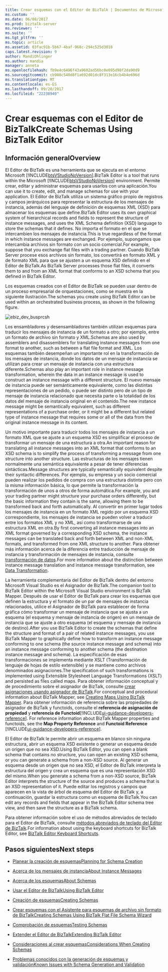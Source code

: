 ```yaml
---
title: Crear esquemas con el Editor de BizTalk | Documentos de Microsoft
ms.custom: ''
ms.date: 06/08/2017
ms.prod: biztalk-server
ms.reviewer: ''
ms.suite: ''
ms.tgt_pltfrm: ''
ms.topic: article
ms.assetid: 03fac91b-5b67-4baf-968c-294c525d3018
caps.latest.revision: 9
author: MandiOhlinger
ms.author: mandia
manager: anneta
ms.openlocfilehash: fb9e4c6496f43a9602ad56bc0e095d98f2da90d9
ms.sourcegitcommit: cb908c540d8f1a692d01dc8f313e16cb4b4e696d
ms.translationtype: MT
ms.contentlocale: es-ES
ms.lasthandoff: 09/20/2017
ms.locfileid: "22238940"
---
```

# <a name="create-schemas-using-biztalk-editor"></a><span data-ttu-id="9e26c-102">Crear esquemas con el Editor de BizTalk</span><span class="sxs-lookup"><span data-stu-id="9e26c-102">Create Schemas Using BizTalk Editor</span></span>

## <a name="overview"></a><span data-ttu-id="9e26c-103">Información general</span><span class="sxs-lookup"><span data-stu-id="9e26c-103">Overview</span></span>
<span data-ttu-id="9e26c-104">El Editor de BizTalk es una herramienta que se ejecuta en el entorno Microsoft [!INCLUDE[btsVStudioNoVersion](../includes/btsvstudionoversion-md.md)].</span><span class="sxs-lookup"><span data-stu-id="9e26c-104">BizTalk Editor is a tool that runs within the Microsoft [!INCLUDE[btsVStudioNoVersion](../includes/btsvstudionoversion-md.md)] environment.</span></span> <span data-ttu-id="9e26c-105">Permite crear, editar y administrar esquemas para usarlos con una aplicación.</span><span class="sxs-lookup"><span data-stu-id="9e26c-105">You can use it to create, edit, and manage schemas for use with your application.</span></span> <span data-ttu-id="9e26c-106">El Editor de BizTalk utiliza un sistema gráfico propio de registros y campos jerárquicos para representar la estructura de los mensajes de instancia, además del lenguaje de definición de esquemas XML (XSD) para almacenar los esquemas que define.</span><span class="sxs-lookup"><span data-stu-id="9e26c-106">BizTalk Editor uses its own graphical system of hierarchical records and fields to represent the structure of instance messages, and uses the XML Schema definition (XSD) language to store the schemas that it defines.</span></span> <span data-ttu-id="9e26c-107">No importa el formato en el que se intercambien los mensajes de instancia.</span><span class="sxs-lookup"><span data-stu-id="9e26c-107">This is true regardless of the format in which instance messages are exchanged.</span></span> <span data-ttu-id="9e26c-108">Por ejemplo, supongamos que intercambia archivos sin formato con un socio comercial.</span><span class="sxs-lookup"><span data-stu-id="9e26c-108">For example, suppose that you exchange flat files with a trading partner.</span></span> <span data-ttu-id="9e26c-109">Cuando BizTalk Server procese esos archivos sin formato, los convertirá en formato XML y de formato XML para que se ajusten a un esquema XSD definido en el Editor de BizTalk.</span><span class="sxs-lookup"><span data-stu-id="9e26c-109">As BizTalk Server processes those flat files, it converts them to and from an XML format that conforms to an XSD schema that you defined in BizTalk Editor.</span></span>  
  
 <span data-ttu-id="9e26c-110">Los esquemas creados con el Editor de BizTalk se pueden usar dentro de un proceso empresarial de orquestaciones, como se muestra en la siguiente ilustración.</span><span class="sxs-lookup"><span data-stu-id="9e26c-110">The schemas you create using BizTalk Editor can be used within an orchestrated business process, as shown in the following figure.</span></span>  
  
 ![](../core/media/ebiz-dev-busprcsh.gif "ebiz_dev_busprcsh")  
  
 <span data-ttu-id="9e26c-111">Los ensambladores y desensambladores también utilizan esquemas para traducir los mensajes de instancia de un formato a otro; por ejemplo, entre un formato de archivo sin formato y XML.</span><span class="sxs-lookup"><span data-stu-id="9e26c-111">Schemas are also used by assemblers and disassemblers for translating instance messages from one format to another, such as between a flat file format and XML.</span></span> <span data-ttu-id="9e26c-112">Los esquemas también desempeñan un importante rol en la transformación de los mensajes de instancia, donde los datos de un mensaje de instancia se utilizan para crear un mensaje de instancia con una estructura diferente.</span><span class="sxs-lookup"><span data-stu-id="9e26c-112">Schemas also play an important role in instance message transformation, wherein the data in an instance message is used to construct an instance message with a different structure.</span></span> <span data-ttu-id="9e26c-113">El nuevo mensaje de instancia puede ser semánticamente equivalente, como las distintas representaciones de un pedido, o puede ser distinto pero de un tipo de mensaje de instancia relacionado que necesita parte o la totalidad de los datos del mensaje de instancia original en el contenido.</span><span class="sxs-lookup"><span data-stu-id="9e26c-113">The new instance message might be semantically equivalent, such as different representations of a purchase order, or it might be a different but related type of instance message that requires some or all of the data from the original instance message in its content.</span></span>  
  
 <span data-ttu-id="9e26c-114">Un motivo importante para traducir todos los mensajes de instancia a un formato XML que se ajuste a un esquema XSD es simplificar el proceso de transformar un mensaje de una estructura a otra.</span><span class="sxs-lookup"><span data-stu-id="9e26c-114">An important reason for translating all instance messages into an XML format that conforms to an XSD schema is to simplify the process of transforming a message from one structure into another structure.</span></span> <span data-ttu-id="9e26c-115">Las estructuras de los mensajes tienen normalmente una semántica equivalente a pesar de tener diferencias sintácticas.</span><span class="sxs-lookup"><span data-stu-id="9e26c-115">Message structures are typically semantically equivalent despite their syntactic differences.</span></span> <span data-ttu-id="9e26c-116">Por ejemplo, su empresa y un socio comercial pueden realizar los pedidos de compra con una estructura distinta pero con la misma información básica, lo que permite la transformación la transformación de unos a otros de forma automática.</span><span class="sxs-lookup"><span data-stu-id="9e26c-116">For example, you and your trading partner might structure your purchase orders differently, but the basic information they contain is the same, allowing them to be transformed back and forth automatically.</span></span> <span data-ttu-id="9e26c-117">Al convertir en primer lugar todos los mensajes de instancia en un formato XML regido por un esquema XSD correspondiente, los mensajes de instancia se pueden volver a traducir entre los formatos XML y no XML, así como transformarse de una estructura XML en otra.</span><span class="sxs-lookup"><span data-stu-id="9e26c-117">By first converting all instance messages into an XML format governed by a corresponding XSD schema, the instance messages can be translated back and forth between XML and non-XML formats, and transformed from one XML structure to another.</span></span> <span data-ttu-id="9e26c-118">Para obtener más información acerca de la diferencia entre traducción de mensaje de instancia y transformación de mensajes de instancia, consulte [transformación de datos](../core/data-transformation.md).</span><span class="sxs-lookup"><span data-stu-id="9e26c-118">For more information about the distinction between instance message translation and instance message transformation, see [Data Transformation](../core/data-transformation.md).</span></span>  
  
 <span data-ttu-id="9e26c-119">La herramienta complementaria del Editor de BizTalk dentro del entorno Microsoft Visual Studio es el Asignador de BizTalk.</span><span class="sxs-lookup"><span data-stu-id="9e26c-119">The companion tool to BizTalk Editor within the Microsoft Visual Studio environment is BizTalk Mapper.</span></span> <span data-ttu-id="9e26c-120">Después de usar el Editor de BizTalk para crear los esquemas que definen la estructura y el formato de un par de mensajes de instancia relacionados, utilice el Asignador de BizTalk para establecer de forma gráfica cómo transformar un mensaje de instancia que se ajusta a un esquema (el esquema y mensaje de instancia de origen) en un mensaje de instancia que se ajuste a otro esquema (el esquema y mensaje de instancia de destino).</span><span class="sxs-lookup"><span data-stu-id="9e26c-120">After you use BizTalk Editor to create the schemas that define the structure and format of a pair of related instance messages, you use BizTalk Mapper to graphically define how to transform an instance message conforming to one schema (the source instance message and schema) into an instance message conforming to another schema (the destination instance message and schema).</span></span> <span data-ttu-id="9e26c-121">La especificación de esas transformaciones se implementa mediante XSLT (Transformación de lenguaje de hojas de estilo extensible) y se mantiene como archivos denominados asignaciones.</span><span class="sxs-lookup"><span data-stu-id="9e26c-121">The specification of such transformations is implemented using Extensible Stylesheet Language Transformations (XSLT) and persisted as files called maps.</span></span> <span data-ttu-id="9e26c-122">Para obtener información conceptual y de procedimiento sobre el asignador de BizTalk, consulte [crear asignaciones usando asignador de BizTalk](../core/creating-maps-using-biztalk-mapper.md).</span><span class="sxs-lookup"><span data-stu-id="9e26c-122">For conceptual and procedural information about BizTalk Mapper, see [Creating Maps Using BizTalk Mapper](../core/creating-maps-using-biztalk-mapper.md).</span></span> <span data-ttu-id="9e26c-123">Para obtener información de referencia sobre las propiedades de asignador de BizTalk y functoids, consulte el **referencia de asignación de propiedad** y **referencia de Functoid**[!INCLUDE[ui-guidance-developers-reference](../includes/ui-guidance-developers-reference.md)].  </span><span class="sxs-lookup"><span data-stu-id="9e26c-123">For reference information about BizTalk Mapper properties and functoids, see the **Map Property Reference** and **Functoid Reference**  [!INCLUDE[ui-guidance-developers-reference](../includes/ui-guidance-developers-reference.md)].</span></span>
  
 <span data-ttu-id="9e26c-124">El Editor de BizTalk le permite abrir un esquema en blanco sin ninguna estructura, abrir un esquema XSD existente o generar un esquema desde un origen que no sea XSD.</span><span class="sxs-lookup"><span data-stu-id="9e26c-124">Using BizTalk Editor, you can open a blank schema that contains no structure, you can open an existing XSD schema, or you can generate a schema from a non-XSD source.</span></span> <span data-ttu-id="9e26c-125">Al generar un esquema desde un origen que no sea XSD, el Editor de BizTalk interpreta la estructura del origen y crea un esquema que es una representación XSD del mismo.</span><span class="sxs-lookup"><span data-stu-id="9e26c-125">When you generate a schema from a non-XSD source, BizTalk Editor interprets the structure of the source and produces a schema that is an XSD representation of it.</span></span> <span data-ttu-id="9e26c-126">Puede editar los registros y campos que aparecen en la vista de árbol de esquema del Editor de BizTalk y, a continuación, guardar la estructura como un esquema de BizTalk.</span><span class="sxs-lookup"><span data-stu-id="9e26c-126">You can edit any records and fields that appear in the BizTalk Editor schema tree view, and then save the structure as a BizTalk schema.</span></span>  
  
 <span data-ttu-id="9e26c-127">Para obtener información sobre el uso de métodos abreviados de teclado para el Editor de BizTalk, consulte [métodos abreviados de teclado del Editor de BizTalk](../core/biztalk-editor-keyboard-shortcuts.md).</span><span class="sxs-lookup"><span data-stu-id="9e26c-127">For information about using the keyboard shortcuts for BizTalk Editor, see [BizTalk Editor Keyboard Shortcuts](../core/biztalk-editor-keyboard-shortcuts.md).</span></span>  
  
## <a name="next-steps"></a><span data-ttu-id="9e26c-128">Pasos siguientes</span><span class="sxs-lookup"><span data-stu-id="9e26c-128">Next steps</span></span>
  
-   [<span data-ttu-id="9e26c-129">Planear la creación de esquemas</span><span class="sxs-lookup"><span data-stu-id="9e26c-129">Planning for Schema Creation</span></span>](../core/planning-for-schema-creation.md)  
  
-   [<span data-ttu-id="9e26c-130">Acerca de los mensajes de instancia</span><span class="sxs-lookup"><span data-stu-id="9e26c-130">About Instance Messages</span></span>](../core/about-instance-messages.md)  
  
-   [<span data-ttu-id="9e26c-131">Acerca de los esquemas</span><span class="sxs-lookup"><span data-stu-id="9e26c-131">About Schemas</span></span>](../core/about-schemas.md)  
  
-   [<span data-ttu-id="9e26c-132">Usar el Editor de BizTalk</span><span class="sxs-lookup"><span data-stu-id="9e26c-132">Using BizTalk Editor</span></span>](../core/using-biztalk-editor.md)  
  
-   [<span data-ttu-id="9e26c-133">Creación de esquemas</span><span class="sxs-lookup"><span data-stu-id="9e26c-133">Creating Schemas</span></span>](../core/creating-schemas.md)  
  
-   [<span data-ttu-id="9e26c-134">Crear esquemas con el Asistente para esquemas de archivo sin formato de BizTalk</span><span class="sxs-lookup"><span data-stu-id="9e26c-134">Creating Schemas Using BizTalk Flat File Schema Wizard</span></span>](../core/creating-schemas-using-biztalk-flat-file-schema-wizard.md)  
  
-   [<span data-ttu-id="9e26c-135">Comprobación de esquemas</span><span class="sxs-lookup"><span data-stu-id="9e26c-135">Testing Schemas</span></span>](../core/testing-schemas.md)  
  
-   [<span data-ttu-id="9e26c-136">Extender el Editor de BizTalk</span><span class="sxs-lookup"><span data-stu-id="9e26c-136">Extending BizTalk Editor</span></span>](../core/extending-biztalk-editor.md)  
  
-   [<span data-ttu-id="9e26c-137">Consideraciones al crear esquemas</span><span class="sxs-lookup"><span data-stu-id="9e26c-137">Considerations When Creating Schemas</span></span>](../core/considerations-when-creating-schemas.md)  
  
-   [<span data-ttu-id="9e26c-138">Problemas conocidos con la generación de esquemas y validación</span><span class="sxs-lookup"><span data-stu-id="9e26c-138">Known Issues with Schema Generation and Validation</span></span>](../core/known-issues-with-schema-generation-and-validation.md)